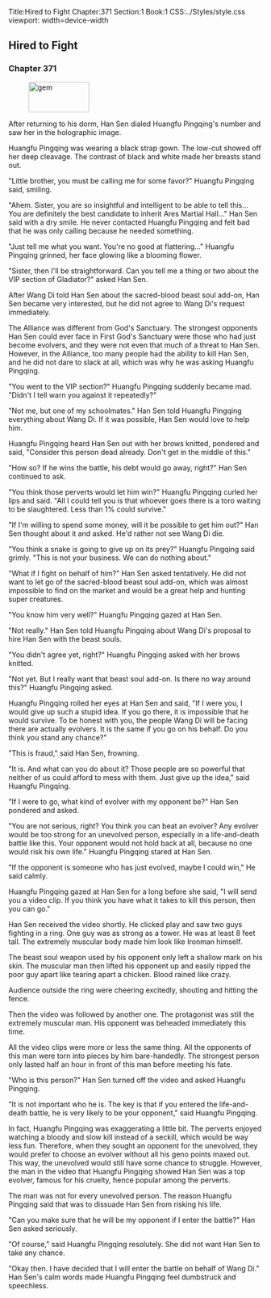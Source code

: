 Title:Hired to Fight 
Chapter:371 
Section:1 
Book:1 
CSS:../Styles/style.css 
viewport: width=device-width
  
## Hired to Fight
### Chapter 371 
<figure>
	<img src="../Images/gem.gif" alt="gem" id="gem" width="120" height="60" />
</figure>
  

  
  After returning to his dorm, Han Sen dialed Huangfu Pingqing's number and saw her in the holographic image.

Huangfu Pingqing was wearing a black strap gown. The low-cut showed off her deep cleavage. The contrast of black and white made her breasts stand out.

"Little brother, you must be calling me for some favor?" Huangfu Pingqing said, smiling.

"Ahem. Sister, you are so insightful and intelligent to be able to tell this… You are definitely the best candidate to inherit Ares Martial Hall…" Han Sen said with a dry smile. He never contacted Huangfu Pingqing and felt bad that he was only calling because he needed something.

"Just tell me what you want. You're no good at flattering…" Huangfu Pingqing grinned, her face glowing like a blooming flower.

"Sister, then I'll be straightforward. Can you tell me a thing or two about the VIP section of Gladiator?" asked Han Sen.

After Wang Di told Han Sen about the sacred-blood beast soul add-on, Han Sen became very interested, but he did not agree to Wang Di's request immediately.

The Alliance was different from God's Sanctuary. The strongest opponents Han Sen could ever face in First God's Sanctuary were those who had just become evolvers, and they were not even that much of a threat to Han Sen. However, in the Alliance, too many people had the ability to kill Han Sen, and he did not dare to slack at all, which was why he was asking Huangfu Pingqing.

"You went to the VIP section?" Huangfu Pingqing suddenly became mad. "Didn't I tell warn you against it repeatedly?"

"Not me, but one of my schoolmates." Han Sen told Huangfu Pingqing everything about Wang Di. If it was possible, Han Sen would love to help him.

Huangfu Pingqing heard Han Sen out with her brows knitted, pondered and said, "Consider this person dead already. Don't get in the middle of this."

"How so? If he wins the battle, his debt would go away, right?" Han Sen continued to ask.

"You think those perverts would let him win?" Huangfu Pingqing curled her lips and said. "All I could tell you is that whoever goes there is a toro waiting to be slaughtered. Less than 1% could survive."

"If I'm willing to spend some money, will it be possible to get him out?" Han Sen thought about it and asked. He'd rather not see Wang Di die.

"You think a snake is going to give up on its prey?" Huangfu Pingqing said grimly. "This is not your business. We can do nothing about."

"What if I fight on behalf of him?" Han Sen asked tentatively. He did not want to let go of the sacred-blood beast soul add-on, which was almost impossible to find on the market and would be a great help and hunting super creatures.

"You know him very well?" Huangfu Pingqing gazed at Han Sen.

"Not really." Han Sen told Huangfu Pingqing about Wang Di's proposal to hire Han Sen with the beast souls.

"You didn't agree yet, right?" Huangfu Pingqing asked with her brows knitted.

"Not yet. But I really want that beast soul add-on. Is there no way around this?" Huangfu Pingqing asked.

Huangfu Pingqing rolled her eyes at Han Sen and said, "If I were you, I would give up such a stupid idea. If you go there, it is impossible that he would survive. To be honest with you, the people Wang Di will be facing there are actually evolvers. It is the same if you go on his behalf. Do you think you stand any chance?"

"This is fraud," said Han Sen, frowning.

"It is. And what can you do about it? Those people are so powerful that neither of us could afford to mess with them. Just give up the idea," said Huangfu Pingqing.

"If I were to go, what kind of evolver with my opponent be?" Han Sen pondered and asked.

"You are not serious, right? You think you can beat an evolver? Any evolver would be too strong for an unevolved person, especially in a life-and-death battle like this. Your opponent would not hold back at all, because no one would risk his own life." Huangfu Pingqing stared at Han Sen.

"If the opponent is someone who has just evolved, maybe I could win," He said calmly.

Huangfu Pingqing gazed at Han Sen for a long before she said, "I will send you a video clip. If you think you have what it takes to kill this person, then you can go."

Han Sen received the video shortly. He clicked play and saw two guys fighting in a ring. One guy was as strong as a tower. He was at least 8 feet tall. The extremely muscular body made him look like Ironman himself.

The beast soul weapon used by his opponent only left a shallow mark on his skin. The muscular man then lifted his opponent up and easily ripped the poor guy apart like tearing apart a chicken. Blood rained like crazy.

Audience outside the ring were cheering excitedly, shouting and hitting the fence.

Then the video was followed by another one. The protagonist was still the extremely muscular man. His opponent was beheaded immediately this time.

All the video clips were more or less the same thing. All the opponents of this man were torn into pieces by him bare-handedly. The strongest person only lasted half an hour in front of this man before meeting his fate.

"Who is this person?" Han Sen turned off the video and asked Huangfu Pingqing.

"It is not important who he is. The key is that if you entered the life-and-death battle, he is very likely to be your opponent," said Huangfu Pingqing.

In fact, Huangfu Pingqing was exaggerating a little bit. The perverts enjoyed watching a bloody and slow kill instead of a seckill, which would be way less fun. Therefore, when they sought an opponent for the unevolved, they would prefer to choose an evolver without all his geno points maxed out. This way, the unevolved would still have some chance to struggle. However, the man in the video that Huangfu Pingqing showed Han Sen was a top evolver, famous for his cruelty, hence popular among the perverts.

The man was not for every unevolved person. The reason Huangfu Pingqing said that was to dissuade Han Sen from risking his life.

"Can you make sure that he will be my opponent if I enter the battle?" Han Sen asked seriously.

"Of course," said Huangfu Pingqing resolutely. She did not want Han Sen to take any chance.

"Okay then. I have decided that I will enter the battle on behalf of Wang Di." Han Sen's calm words made Huangfu Pingqing feel dumbstruck and speechless.
